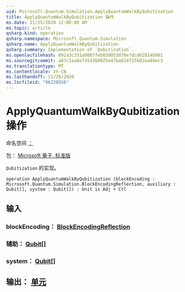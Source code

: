 ```yaml
---
uid: Microsoft.Quantum.Simulation.ApplyQuantumWalkByQubitization
title: ApplyQuantumWalkByQubitization 操作
ms.date: 11/25/2020 12:00:00 AM
ms.topic: article
qsharp.kind: operation
qsharp.namespace: Microsoft.Quantum.Simulation
qsharp.name: ApplyQuantumWalkByQubitization
qsharp.summary: Implementation of `Qubitization`.
ms.openlocfilehash: 692a3c331a0087feb038053070e7dcd62814b901
ms.sourcegitcommit: a87c1aa8e7453360025e47ba614f25b02ea84ec3
ms.translationtype: MT
ms.contentlocale: zh-CN
ms.lasthandoff: 11/26/2020
ms.locfileid: "96229556"
---
```

# <a name="applyquantumwalkbyqubitization-operation"></a>ApplyQuantumWalkByQubitization 操作

命名空间 [：](xref:Microsoft.Quantum.Simulation)

包： [Microsoft 量子. 标准版](https://nuget.org/packages/Microsoft.Quantum.Standard)


`Qubitization` 的实现。

```qsharp
operation ApplyQuantumWalkByQubitization (blockEncoding : Microsoft.Quantum.Simulation.BlockEncodingReflection, auxiliary : Qubit[], system : Qubit[]) : Unit is Adj + Ctl
```


## <a name="input"></a>输入

### <a name="blockencoding--blockencodingreflection"></a>blockEncoding： [BlockEncodingReflection](xref:Microsoft.Quantum.Simulation.BlockEncodingReflection)




### <a name="auxiliary--qubit"></a>辅助： [Qubit](xref:microsoft.quantum.lang-ref.qubit)[]




### <a name="system--qubit"></a>system： [Qubit](xref:microsoft.quantum.lang-ref.qubit)[]





## <a name="output--unit"></a>输出： [单元](xref:microsoft.quantum.lang-ref.unit)

